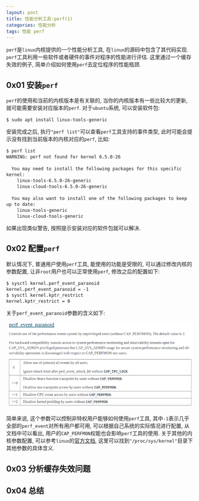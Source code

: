 ```yaml
---
layout: post
title: 性能分析工具:perf(1)
categories: 性能分析
tags: 性能 perf
---
```


`perf`是`linux`内核提供的一个性能分析工具, 在`linux`的源码中包含了其代码实现. `perf`工具利用一些软件或者硬件的事件对程序的性能进行评估. 这里通过一个缓存失效的例子, 简单介绍如何使用`perf`去定位程序的性能瓶颈.

## 0x01 安装`perf`

`perf`的使用和当前的内核版本是有关联的, 当你的内核版本有一些比较大的更新, 就可能需要安装对应版本的`perf`. 对于`ubuntu`系统, 可以安装软件包:

```shell
$ sudo apt install linux-tools-generic
```

安装完成之后, 执行`"perf list"`可以查看`perf`工具支持的事件类型, 此时可能会提示没有找到当前版本的内核对应的`perf`, 比如:

```shell
$ perf list
WARNING: perf not found for kernel 6.5.0-26

  You may need to install the following packages for this specific kernel:
    linux-tools-6.5.0-26-generic
    linux-cloud-tools-6.5.0-26-generic

  You may also want to install one of the following packages to keep up to date:
    linux-tools-generic
    linux-cloud-tools-generic
```
如果出现类似警告, 按照提示安装对应的软件包就可以解决.

## 0x02 配置`perf`

默认情况下, 普通用户使用`perf`工具, 能使用的功能是受限的, 可以通过修改内核的参数配置, 让非`root`用户也可以正常使用`perf`, 修改之后的配置如下:

```shell
$ sysctl kernel.perf_event_paranoid 
kernel.perf_event_paranoid = -1
$ sysctl kernel.kptr_restrict 
kernel.kptr_restrict = 0
```

关于`perf_event_paranoid`参数的含义如下:

![alt text](<../assets/img/posts/2024-04-01-性能分析工具:perf(1)/1.png>)

简单来说, 这个参数可以控制非特权用户能够如何使用`perf`工具, 其中`-1`表示几乎全部的`perf_event`对所有用户都可用, 可以根据自己系统的实际情况进行配置, 从文档中可以看出, 用户的`CAP_PERFMON`权能也会影响`perf`工具的使用. 关于其他的内核参数配置, 可以参考`linux`的[官方文档](https://docs.kernel.org/admin-guide/sysctl/kernel.html), 这里可以找到`"/proc/sys/kernel"`目录下其他参数的具体含义.

## 0x03 分析缓存失效问题

## 0x04 总结